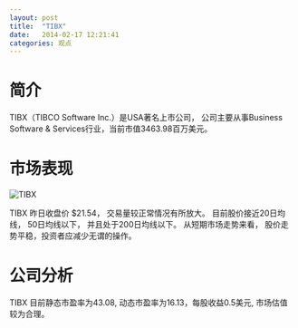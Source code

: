 ```yaml
---
layout: post
title:  "TIBX"
date:   2014-02-17 12:21:41
categories: 观点
---
```


# 简介
TIBX（TIBCO Software Inc.）是USA著名上市公司，
公司主要从事Business Software & Services行业，当前市值3463.98百万美元。

# 市场表现

![TIBX](http://finviz.com/chart.ashx?t=TIBX&ty=c&ta=1&p=d&s=l)

TIBX 昨日收盘价 $21.54，
交易量较正常情况有所放大。
目前股价接近20日均线，
50日均线以下，
并且处于200日均线以下。
从短期市场走势来看，
股价走势平稳，投资者应减少无谓的操作。

# 公司分析
TIBX 目前静态市盈率为43.08, 动态市盈率为16.13，每股收益0.5美元,
市场估值较为合理。
